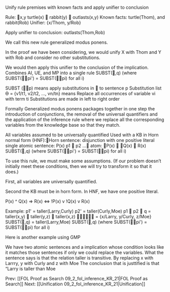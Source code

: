 ﻿Unify rule premises with known facts and apply unifier to conclusion

Rule:  x,y turtle(x)  rabbit(y)  outlasts(x,y)
Known facts:	turtle(Thom), and rabbit(Rob)
Unifier:	{x/Thom, y/Rob}

Apply unifier to conclusion: outlasts(Thom,Rob)

We call this new rule generalized modus ponens.

In the proof we have been considering, we would unify X with Thom and  Y with Rob and consider no other substitutions.

We would then apply this unifier to the conclusion of the implication.
Combines AI, UE, and MP into a single rule
SUBST(,q)
(where SUBST(pi') = SUBST(pi) for all i)

SUBST (p) means apply substitutions in  to sentence p
Substitution list Ө = {v1/t1, v2/t2, …, vn/tn} means
Replace all occurrences of variable vi with term ti
Substitutions are made in left to right order

Formally Generalized modus ponens packages together in one step the introduction of conjunctions, the removal of the universal quantifiers and the application of the inference rule where we replace all the corresponding variables from the knowledge base so that they match.

All variables assumed to be universally quantified
Used with a KB in Horn normal form (HNF):Horn sentence: disjunction with one positive literal
single atomic sentence:      P(x)
 p1  p2 … atom:    P(x)  Q(x)  R(x)
SUBST(,q)
(where SUBST(pi') = SUBST(pi) for all i)

To use this rule, we must make some assumptions. (If our problem doesn’t initially meet these conditions, then we will try to transform it so that it does.)

  First, all variables are universally quantified.

  Second the KB must be in horn form.
  In HNF, we have one positive literal.

P(x) ^ Q(x) => R(x)   <=>   !P(x) v !Q(x) v R(x)

Example:
p1'                 = taller(Larry,Curly)
p2' 	   = taller(Curly,Moe)
p1  p2  q    = taller(x,y)  taller(y,z)  taller(x,z)
 = {x/Larry, y/Curly, z/Moe}
SUBST(,q) = taller(Larry,Moe)
SUBST(,q)
(where SUBST(pi') = SUBST(pi) for all i)

Here is another example using GMP

We have two atomic sentences and a implication whose condition looks like it matches those sentences if only we could replace the variables.
What the sentence says is that the relation taller is transitive.
By replacing x with Larrry, y with Curly and z with Moe
The conclusion that is justtified is that “Larry is taller than Moe

Prev: [[FOL Proof as Search 09_2_fol_inference_KR_21|FOL Proof as Search]]
Next: [[Unification 09_2_fol_inference_KR_21|Unification]]